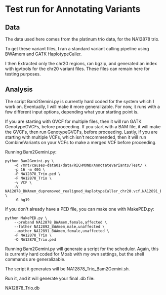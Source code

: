 # Test run for Annotating Variants

## Data
The data used here comes from the platinum trio data, for the NA12878 trio.  

To get these variant files, I ran a standard variant calling pipeline using BWAmem and GATK HaplotypeCaller.

I then Extracted only the chr20 regions, ran bgzip, and generated an index with igvtools for the chr20 variant files. These files can remain here for testing purposes.

## Analysis
The script Bam2Gemini.py is currently hard coded for the system which I work on. Eventually, I will make it more generalizable. For now, it runs with a few different input options, depending what your starting point is.

If you are starting with GVCF for multiple files, then it will run GATK GenotypeGVCFs, before proceeding. If you start with a BAM file, it will make the GVCFs, then run GenotypeGVCFs, before proceeding. Lastly, if you are starting with multiple VCFs, which isn't recommended, then it will run CombineVariants on your VCFs to make a merged VCF before proceeding.

Running Bam2Gemini.py:
```
python Bam2Gemini.py \
	-d /mnt/causes-data01/data/RICHMOND/AnnotateVariants/Test/ \
	-p 16 -m 40G \
	-P NA12878_Trio.ped \
	-F NA12878_Trio \
	-v VCF \
	-V NA12878_BWAmem_dupremoved_realigned_HaplotypeCaller_chr20.vcf,NA12891_BWAmem_dupremoved_realigned_HaplotypeCaller_chr20.vcf,NA12892_BWAmem_dupremoved_realigned_HaplotypeCaller_chr20.vcf \
	-G hg19
```
If you don't already have a PED file, you can make one with MakePED.py:

```
python MakePED.py \
	--proband NA12878_BWAmem,female,affected \
	--father NA12892_BWAmem,male,unaffected \
	--mother NA12891_BWAmem,female,unaffected \
	-F NA12878_Trio \
	-O NA12878_Trio.ped 
```

Running Bam2Gemini.py will generate a script for the scheduler. Again, this is currently hard coded for Moab with my own settings, but the shell commands are generalizable. 

The script it generates will be NA12878_Trio_Bam2Gemini.sh.

Run it, and it will generate your final .db file:

NA12878_Trio.db




